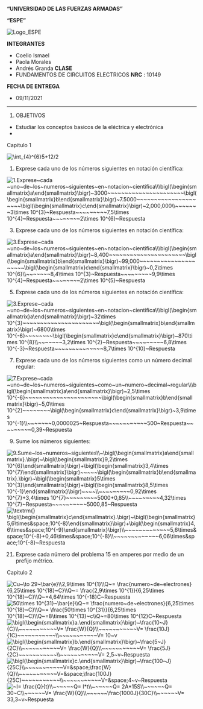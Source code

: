 
**“UNIVERSIDAD DE LAS FUERZAS ARMADAS”**

**“ESPE”**

![Logo_ESPE](https://user-images.githubusercontent.com/93800511/140828546-04ee2765-180c-4e68-84cf-8bca73c21c5f.png)

**INTEGRANTES**
* Coello Ismael 
* Paola Morales 
* Andrés Granda 
**CLASE**
* FUNDAMENTOS DE CIRCUITOS ELECTRICOS **NRC** : 10149

**FECHA DE ENTREGA**
* 09/11/2021
--------------------------------------------------------------------------------------------------------------------------------------------------------------------------------

1. OBJETIVOS
* Estudiar los conceptos basicos de la eléctrica y electrónica 
* 


Capitulo 1

<img src="https://latex.codecogs.com/svg.image?\int_{4}^{6}5&plus;12/2" title="\int_{4}^{6}5+12/2" />

1. Exprese cada uno de los números siguientes en notación científica:

<img src="https://latex.codecogs.com/svg.image?\\\bigl(\begin{smallmatrix}a\end{smallmatrix}\bigr)~3000~~~~~~~~~~~~~~~~~~~~~~\bigl(\begin{smallmatrix}b\end{smallmatrix}\bigr)~7.5000~~~~~~~~~~~~~~~~~~~~~\bigl(\begin{smallmatrix}c\end{smallmatrix}\bigr)~2.000.000\\~~~~~~~3\times&space;10^{3}~Respuesta~~~~~~~~~7,5\times&space;10^{4}~Respuesta~~~~~~~~2\times&space;10^{6}~Respuesta" title="1.Exprese~cada ~uno~de~los~numeros~siguientes~en~notacion~cientifica\\\bigl(\begin{smallmatrix}a\end{smallmatrix}\bigr)~3000~~~~~~~~~~~~~~~~~~~~~~\bigl(\begin{smallmatrix}b\end{smallmatrix}\bigr)~7.5000~~~~~~~~~~~~~~~~~~~~~\bigl(\begin{smallmatrix}c\end{smallmatrix}\bigr)~2,000,000\\~~~~~~~3\times 10^{3}~Respuesta~~~~~~~~~7,5\times 10^{4}~Respuesta~~~~~~~~2\times 10^{6}~Respuesta" />

3. Exprese cada uno de los números siguientes en notación científica:

<img src="https://latex.codecogs.com/svg.image?\\\bigl(\begin{smallmatrix}a\end{smallmatrix}\bigr)~8,400~~~~~~~~~~~~~~~~~~~~~~\bigl(\begin{smallmatrix}b\end{smallmatrix}\bigr)~99,000~~~~~~~~~~~~~~~~~~~~~\bigl(\begin{smallmatrix}c\end{smallmatrix}\bigr)~0,2\times&space;10^{6}\\~~~~~~~8,4\times&space;10^{3}~Respuesta~~~~~~~~~9,9\times&space;10^{4}~Respuesta~~~~~~~~2\times&space;10^{5}~Respuesta" title="3.Exprese~cada ~uno~de~los~numeros~siguientes~en~notacion~cientifica\\\bigl(\begin{smallmatrix}a\end{smallmatrix}\bigr)~8,400~~~~~~~~~~~~~~~~~~~~~~\bigl(\begin{smallmatrix}b\end{smallmatrix}\bigr)~99,000~~~~~~~~~~~~~~~~~~~~~\bigl(\begin{smallmatrix}c\end{smallmatrix}\bigr)~0,2\times 10^{6}\\~~~~~~~8,4\times 10^{3}~Respuesta~~~~~~~~~9,9\times 10^{4}~Respuesta~~~~~~~~2\times 10^{5}~Respuesta" />


5. Exprese cada uno de los números siguientes en notación científica:

<img src="https://latex.codecogs.com/svg.image?\\\bigl(\begin{smallmatrix}a\end{smallmatrix}\bigr)~32\times&space;10^{3}~~~~~~~~~~~~~~~~~~~~~~\bigl(\begin{smallmatrix}b\end{smallmatrix}\bigr)~6800\times&space;10^{-6}~~~~~~~~\bigl(\begin{smallmatrix}c\end{smallmatrix}\bigr)~870\times&space;10^{8}\\~~~~~~~3,2\times&space;10^{2}~Respuesta~~~~~~~~~6,8\times&space;10^{-3}~Respuesta~~~~~~~~~~~~~~8,7\times&space;10^{10}~Respuesta" title="3.Exprese~cada ~uno~de~los~numeros~siguientes~en~notacion~cientifica\\\bigl(\begin{smallmatrix}a\end{smallmatrix}\bigr)~32\times 10^{3}~~~~~~~~~~~~~~~~~~~~~~\bigl(\begin{smallmatrix}b\end{smallmatrix}\bigr)~6800\times 10^{-6}~~~~~~~~\bigl(\begin{smallmatrix}c\end{smallmatrix}\bigr)~870\times 10^{8}\\~~~~~~~3,2\times 10^{2}~Respuesta~~~~~~~~~6,8\times 10^{-3}~Respuesta~~~~~~~~~~~~~~8,7\times 10^{10}~Respuesta" />

7. Exprese cada uno de los números siguientes como un número decimal regular:

<img src="https://latex.codecogs.com/svg.image?\\\bigl(\begin{smallmatrix}a\end{smallmatrix}\bigr)~2,5\times&space;10^{-6}~~~~~~~~~~~~~~~~~~~~~~\bigl(\begin{smallmatrix}b\end{smallmatrix}\bigr)~5,0\times&space;10^{2}~~~~~~~~\bigl(\begin{smallmatrix}c\end{smallmatrix}\bigr)~3,9\times&space;10^{-1}\\~~~~~~~0,0000025~Respuesta~~~~~~~~~~~500~Respuesta~~~~~~~~~0,39~Respuesta" title="7.Exprese~cada ~uno~de~los~numeros~siguientes~como~un~numero~decimal~regular\\\bigl(\begin{smallmatrix}a\end{smallmatrix}\bigr)~2,5\times 10^{-6}~~~~~~~~~~~~~~~~~~~~~~\bigl(\begin{smallmatrix}b\end{smallmatrix}\bigr)~5,0\times 10^{2}~~~~~~~~\bigl(\begin{smallmatrix}c\end{smallmatrix}\bigr)~3,9\times 10^{-1}\\~~~~~~~0,0000025~Respuesta~~~~~~~~~~~500~Respuesta~~~~~~~~~0,39~Respuesta" />

9. Sume los números siguientes:

<img src="https://latex.codecogs.com/svg.image?\\~\bigl(\begin{smallmatrix}a\end{smallmatrix}.\bigr)~\bigl(\begin{smallmatrix}9,2\times&space;10^{6}\end{smallmatrix}\bigr)&plus;\bigl(\begin{smallmatrix}3,4\times&space;10^{7}\end{smallmatrix}\bigr)~~~~~\bigl(\begin{smallmatrix}b\end{smallmatrix}.\bigr)~\bigl(\begin{smallmatrix}5\times&space;10^{3}\end{smallmatrix}\bigr)&plus;\bigl(\begin{smallmatrix}8,5\times&space;10^{-1}\end{smallmatrix}\bigr)~~~~\\~~~~~~~~~0,92\times&space;10^{7}&plus;3,4\times&space;10^{7}~~~~~~~~~5000&plus;0,85\\~~~~~~~~~4,32\times&space;10^{7}~Respuesta~~~~~~~~~~5000,85~Respuesta" title="9.Sume~los~numeros~siguientes\\~\bigl(\begin{smallmatrix}a\end{smallmatrix}.\bigr)~\bigl(\begin{smallmatrix}9,2\times 10^{6}\end{smallmatrix}\bigr)+\bigl(\begin{smallmatrix}3,4\times 10^{7}\end{smallmatrix}\bigr)~~~~~\bigl(\begin{smallmatrix}b\end{smallmatrix}.\bigr)~\bigl(\begin{smallmatrix}5\times 10^{3}\end{smallmatrix}\bigr)+\bigl(\begin{smallmatrix}8,5\times 10^{-1}\end{smallmatrix}\bigr)~~~~\\~~~~~~~~~0,92\times 10^{7}+3,4\times 10^{7}~~~~~~~~~5000+0,85\\~~~~~~~~~4,32\times 10^{7}~Respuesta~~~~~~~~~~5000,85~Respuesta" />

<img src="https://latex.codecogs.com/svg.image?\textrm{}&space;\bigl(\begin{smallmatrix}c\end{smallmatrix}.\bigr)~\bigl(\begin{smallmatrix}5,6\times&space;10^{-8}\end{smallmatrix}\bigr)&plus;\bigl(\begin{smallmatrix}4,6\times&space;10^{-9}\end{smallmatrix}\bigr)\\~~~~~~~~~~~~~5,6\times&space;10^{-8}&plus;0,46\times&space;10^{-8}\\~~~~~~~~~~~~~6,06\times&space;10^{-8}~Respuesta" title="\textrm{} \bigl(\begin{smallmatrix}c\end{smallmatrix}.\bigr)~\bigl(\begin{smallmatrix}5,6\times&space;10^{-8}\end{smallmatrix}\bigr)+\bigl(\begin{smallmatrix}4,6\times&space;10^{-9}\end{smallmatrix}\bigr)\\~~~~~~~~~~~~~5,6\times&space;10^{-8}+0,46\times&space;10^{-8}\\~~~~~~~~~~~~~6,06\times&space;10^{-8}~Respuesta" />

21. Exprese cada número del problema 15 en amperes por medio de un prefijo métrico.


Capitulo 2

<img src="https://latex.codecogs.com/svg.image?Cu~\to&space;29~\bar{e}\\2,9\times&space;10^{1}\\Q~=&space;\frac{numero~de~electrones}{6,25\times&space;10^{18}~C}\\Q~=&space;\frac{2,9\times&space;10^{1}}{6,25\times&space;10^{18}~C}\\Q~=4,64\times&space;10^{-18}~c" title="Cu~\to 29~\bar{e}\\2,9\times 10^{1}\\Q~= \frac{numero~de~electrones}{6,25\times 10^{18}~C}\\Q~= \frac{2,9\times 10^{1}}{6,25\times 10^{18}~C}\\Q~=4,64\times 10^{-18}C~Respuesta" />

<img src="https://latex.codecogs.com/svg.image?50\times&space;10^{31}~\bar{e}\\Q~=&space;\frac{numero~de~electrones}{6,25\times&space;10^{18}~C}\\Q~=&space;\frac{50\times&space;10^{31}}{6,25\times&space;10^{18}~C}\\Q~=8\times&space;10^{13}~c\\Q~=80\times&space;10^{12}C~Respuesta" title="50\times 10^{31}~\bar{e}\\Q~= \frac{numero~de~electrones}{6,25\times 10^{18}~C}\\Q~= \frac{50\times 10^{31}}{6,25\times 10^{18}~C}\\Q~=8\times 10^{13}~c\\Q~=80\times 10^{12}C~Respuesta" />


<img src="https://latex.codecogs.com/svg.image?\bigl(\begin{smallmatrix}a.\end{smallmatrix}\bigr)~\frac{10~J}{C}\\~~~~~~~~~~~V=&space;\frac{W}{Q}\\~~~~~~~~~~~V=&space;\frac{10}{1}~~~~~~~~~~~\\~~~~~~~~~~~V=&space;10~v" title="\bigl(\begin{smallmatrix}a.\end{smallmatrix}\bigr)~\frac{10~J}{C}\\~~~~~~~~~~~V= \frac{W}{Q}\\~~~~~~~~~~~V= \frac{10J}{1C}~~~~~~~~~~~\\~~~~~~~~~~~V= 10~v" />

<img src="https://latex.codecogs.com/svg.image?\bigl(\begin{smallmatrix}b.\end{smallmatrix}\bigr)~\frac{5~J}{2C}\\~~~~~~~~~~~V=&space;\frac{W}{Q}\\~~~~~~~~~~~V=&space;\frac{5J}{2C}~~~~~~~~~~~\\~~~~~~~~~~~V=&space;2,5~v~Respuesta" title="\bigl(\begin{smallmatrix}b.\end{smallmatrix}\bigr)~\frac{5~J}{2C}\\~~~~~~~~~~~V= \frac{W}{Q}\\~~~~~~~~~~~V= \frac{5J}{2C}~~~~~~~~~~~\\~~~~~~~~~~~V= 2,5~v~Respuesta" />

<img src="https://latex.codecogs.com/svg.image?\bigl(\begin{smallmatrix}c.\end{smallmatrix}\bigr)~\frac{100~J}{25C}\\~~~~~~~~~~~V=&space;\frac{W}{Q}\\~~~~~~~~~~~V=&space;\frac{100J}{25C}~~~~~~~~~~~\\~~~~~~~~~~~V=&space;4~v~Respuesta" title="\bigl(\begin{smallmatrix}c.\end{smallmatrix}\bigr)~\frac{100~J}{25C}\\~~~~~~~~~~~V=&space;\frac{W}{Q}\\~~~~~~~~~~~V=&space;\frac{100J}{25C}~~~~~~~~~~~\\~~~~~~~~~~~V=&space;4~v~Respuesta" />

<img src="https://latex.codecogs.com/svg.image?~I=&space;\frac{Q}{t}\\~~~~~~Q=&space;I*t\\~~~~~~Q=&space;2A*15S\\~~~~~~Q=&space;30~C\\~~~~~~V=&space;\frac{W}{Q}\\~~~~~~\frac{1000J}{30C}\\~~~~~~V=&space;33,3~v~Respuesta" title="~I= \frac{Q}{t}\\~~~~~~Q= I*t\\~~~~~~Q= 2A*15S\\~~~~~~Q= 30~C\\~~~~~~V= \frac{W}{Q}\\~~~~~~\frac{1000J}{30C}\\~~~~~~V= 33,3~v~Respuesta" />
